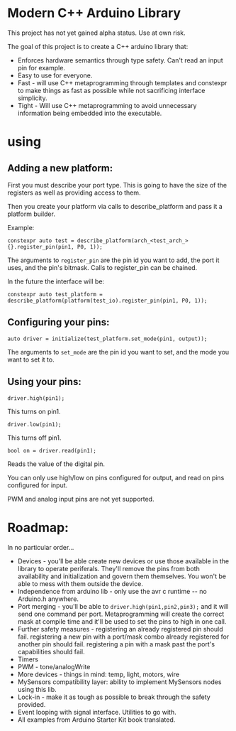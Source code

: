 # Modern C++ Arduino Library

This project has not yet gained alpha status.  Use at own risk.

The goal of this project is to create a C++ arduino library that:

* Enforces hardware semantics through type safety.  Can't read an input pin for example.
* Easy to use for everyone.
* Fast - will use C++ metaprogramming through templates and constexpr to make things as fast as possible while not sacrificing interface simplicity.
* Tight - Will use C++ metaprogramming to avoid unnecessary information being embedded into the executable.

# using

## Adding a new platform:

First you must describe your port type.  This is going to have the size of the registers
as well as providing access to them.

Then you create your platform via calls to describe_platform and pass it a platform builder.

Example:

`constexpr auto test = describe_platform(arch_<test_arch_>{}.register_pin(pin1, P0, 1));`

The arguments to `register_pin` are the pin id you want to add, the port it uses, and the pin's bitmask.  Calls to register_pin can be chained.

In the future the interface will be:

`constexpr auto test_platform = describe_platform(platform(test_io).register_pin(pin1, P0, 1));`

## Configuring your pins:

`auto driver = initialize(test_platform.set_mode(pin1, output));`

The arguments to `set_mode` are the pin id you want to set, and the mode you want to set it to.

## Using your pins:

`driver.high(pin1);`

This turns on pin1.

`driver.low(pin1);`

This turns off pin1.

`bool on = driver.read(pin1);`

Reads the value of the digital pin.

You can only use high/low on pins configured for output, and read on pins configured for input.

PWM and analog input pins are not yet supported.

# Roadmap:

In no particular order...

* Devices - you'll be able create new devices or use those available in the library to operate periferals.  They'll remove the pins from both availability and initialization and govern them themselves.  You won't be able to mess with them outside the device.
* Independence from arduino lib - only use the avr c runtime -- no Arduino.h anywhere.
* Port merging - you'll be able to `driver.high(pin1,pin2,pin3);` and it will send one command per port.  Metaprogramming will create the correct mask at compile time and it'll be used to set the pins to high in one call.
* Further safety measures - registering an already registered pin should fail.  registering a new pin with a port/mask combo already registered for another pin should fail.  registering a pin with a mask past the port's capabilities should fail.
* Timers
* PWM - tone/analogWrite
* More devices - things in mind: temp, light, motors, wire
* MySensors compatibility layer: ability to implement MySensors nodes using this lib.
* Lock-in - make it as tough as possible to break through the safety provided.
* Event looping with signal interface.  Utilities to go with.
* All examples from Arduino Starter Kit book translated.
